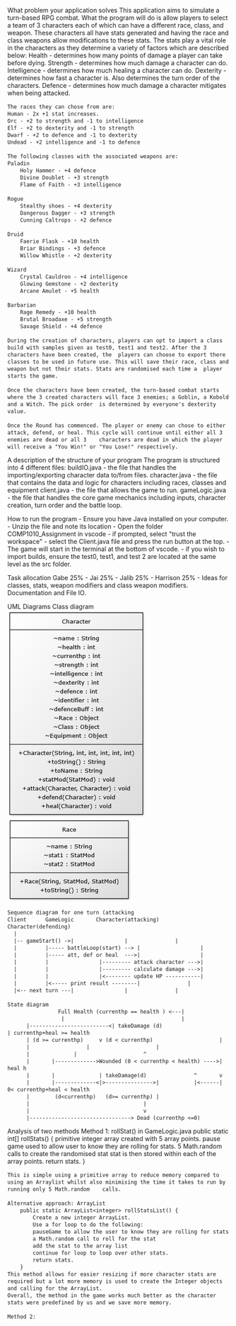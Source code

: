 What problem your application solves
	This application aims to simulate a turn-based RPG combat. What the program will do is allow players to select a team of 3 characters each of which can have a 	different race, class, and weapon. These characters all have stats generated and having the race and class weapons allow modifications to these stats. The stats play 	a vital role in the characters as they determine a variety of factors which are described below:
	Health - determines how many points of damage a player can take before dying. 
	Strength - determines how much damage a character can do. 
	Intelligence - determines how much healing a character can do. 
	Dexterity - determines how fast a character is. Also determines the turn order of the characters.
	Defence - determines how much damage a character mitigates when being attacked. 

	The races they can chose from are:
	Human - 2x +1 stat increases.
	Orc - +2 to strength and -1 to intelligence
	Elf - +2 to dexterity and -1 to strength
	Dwarf - +2 to defence and -1 to dexterity
	Undead - +2 intelligence and -1 to defence

	The following classes with the associated weapons are:
	Paladin
		Holy Hammer - +4 defence
		Divine Doublet - +3 strength
		Flame of Faith - +3 intelligence

	Rogue
		Stealthy shoes - +4 dexterity
		Dangerous Dagger - +3 strength
		Cunning Caltrops - +2 defence

	Druid
		Faerie Flask - +10 health
		Briar Bindings - +3 defence
		Willow Whistle - +2 dexterity

	Wizard
		Crystal Cauldron - +4 intelligence
		Glowing Gemstone - +2 dexterity
		Arcane Amulet - +5 health

	Barbarian
		Rage Remedy - +10 health
		Brutal Broadaxe - +5 strength
		Savage Shield - +4 defence

	During the creation of characters, players can opt to import a class build with samples given as test0, test1 and test2. After the 3 characters have been created, the 	players can choose to export there classes to be used in future use. This will save their race, class and weapon but not their stats. Stats are randomised each time a 	player starts the game.

	Once the characters have been created, the turn-based combat starts where the 3 created characters will face 3 enemies; a Goblin, a Kobold and a Witch. The pick order 	is determined by everyone's dexterity value. 

	Once the Round has commenced. The player or enemy can chose to either attack, defend, or heal. This cycle will continue until either all 3 enemies are dead or all 3 	characters are dead in which the player will receive a "You Win!" or "You Lose!" respectively. 



A description of the structure of your program
	The program is structured into 4 different files:
	buildIO.java - the file that handles the importing/exporting character data to/from files. 
	character.java - the file that contains the data and logic for characters including races, classes and equipment
	client.java - the file that allows the game to run.
	gameLogic.java - the file that handles the core game mechanics including inputs, character creation, turn order and the battle loop. 

How to run the program
	- Ensure you have Java installed on your computer.
	- Unzip the file and note its location
	- Open the folder COMP1010_Assignment in vscode
	- if prompted, select "trust the workspace"
	- select the Client.java file and press the run button at the top.
	- The game will start in the terminal at the bottom of vscode.
	- if you wish to import builds, ensure the test0, test1, and test 2 are located at the same level as the src folder. 

Task allocation 
	Gabe 25% - 
	Jai 25% - 
	Jalib 25% - 
	Harrison 25% - Ideas for classes, stats, weapon modifiers and class weapon modifiers. Documentation and File IO.

UML Diagrams
	Class diagram
	![alt text](CharacterUML.png "Character UML Diagram") 
	![alt text](RaceUML.png "Race UML Diagram")

	Sequence diagram for one turn (attacking
	Client		GameLogic		Character(attacking)		Character(defending)
	  |
	  |-- gameStart() ->|				 |				 |
	  |		    |----- battleLoop(start) --> |     				 |
	  |		    |----- att, def or heal  --->|      			 |
	  |		    |				 |--------- attack character --->|
	  |		    |				 |--------- calculate damage --->|
	  |		    |				 |<-------- update HP -----------|
	  |		    |<----- print result --------|				 |
	  |<-- next turn ---|				 |				 |
	
	State diagram
					Full Health (currenthp == health ) <---|
	  				 |                                     |
	      |-------------------------<| takeDamage (d)                      | currenthp+heal >= health
	      | (d >= currenthp)   	 v (d < currenthp)                     |
	      |			         | 				       |
	      |				 |				       ^ 
 	      |		  |------------->Wounded (0 < currenthp < health) ---->| heal h 
 	      |		  |              | takeDamage(d)               ^       v
 	      |		  |-------------<|>--------------->|           |<------| 0< currenthp+heal < health
  	      |		   (d<currenthp)   (d>= currenthp) |
	      |			                           |
	      |			                           v
	      |--------------------------------> Dead (currenthp <=0)

Analysis of two methods
	Method 1: rollStat() in GameLogic.java
		public static int[] rollStats() {
			primitive integer array created with 5 array points.
			pause game used to allow user to know they are rolling for stats.
			5 Math.random calls to create the randomised stat
			stat is then stored within each of the array points. 
			return stats.
		}

	This is simple using a primitive array to reduce memory compared to using an Arraylist whilst also minimising the time it takes to run by running only 5 Math.random 	calls.
	
	Alternative approach: ArrayList
		public static ArrayList<integer> rollStatsList() {
			Create a new integer ArrayList.
			Use a for loop to do the following:
			pauseGame to allow the user to know they are rolling for stats
			a Math.random call to roll for the stat
			add the stat to the array list
			continue for loop to loop over other stats.
			return stats.
		}
	This method allows for easier resizing if more character stats are required but a lot more memory is used to create the Integer objects and calling for the ArrayList. 
	Overall, the method in the game works much better as the character stats were predefined by us and we save more memory. 

	Method 2: 
	
	

	
